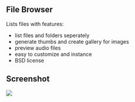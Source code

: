 File Browser
--

Lists files with features:

- list files and folders seperately
- generate thumbs and create gallery for images
- preview audio files
- easy to customize and instance
- BSD license


Screenshot
--

<img src="http://media.quilime.com/FIle_Browser.png" />
